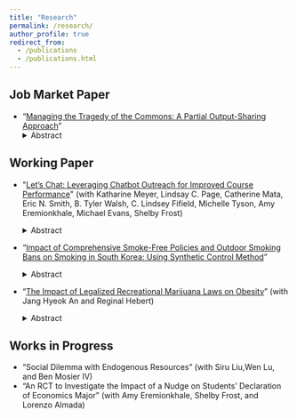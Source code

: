 ```yaml
---
title: "Research"
permalink: /research/
author_profile: true
redirect_from:
  - /publications
  - /publications.html
---
```


## Job Market Paper
* “[Managing the Tragedy of the Commons: A Partial Output-Sharing Approach](https://ejung11.github.io/files/paperdraft_partial_output_sharing_v9.pdf)”
  <details><summary> Abstract </summary><br> Common-pool resources (CPRs) suffer from a social dilemma known as the `Tragedy of the Commons', in which a selfish individual's rational decision leads to over-extraction of the resources and, consequently, leads to depletion of the resources. We can overcome the commons problem by changing the incentive mechanism. Introducing sharing arrangements among resource users induces free-riding behavior, which can offset over-extraction and potentially achieve a socially optimal outcome. One potential method of achieving this is partial output-sharing. Under this process, resource users are pooled into a single group and required to share a proportion of their output evenly with group members. I conduct a laboratory experiment to assess the effectiveness of the partial output-sharing model in CPR environments. The results indicate that partial output-sharing successfully reduces over-extraction and leads to higher collective earnings, suggesting that it can be an effective tool for managing CPRs sustainably.</details>

## Working Paper
* "[Let’s Chat: Leveraging Chatbot Outreach for Improved Course Performance](https://ejung11.github.io/files/letschat.pdf)" (with Katharine Meyer, Lindsay C. Page, Catherine Mata, Eric N. Smith, B. Tyler Walsh, C. Lindsey Fifield, Michelle Tyson, Amy Eremionkhale, Michael Evans, Shelby Frost)
  <details><summary> Abstract </summary><br> This study reports on the causal effects of using a non-generative artificial intelligence (AI) chatbot to provide course-specific, proactive outreach and support to students in large-enrollment undergraduate courses. Across both an American Government and Microeconomics course, students randomly assigned to receive chatbot messaging were four percentage points more likely to earn an A or B in the courses. Students assigned to treatment were more likely to complete homework and use supplemental instruction opportunities, which provide evidence that increased course engagement may be driving grade outcomes. We also find suggestive evidence the chatbot reduced the likelihood of students dropping or withdrawing from each course. Treatment effects were generally consistent across student demographics, with the exception of women in Microeconomics, who earned final grades that were seven points higher than women in the control group. The chatbot was well-received by students: 82 percent of students who completed an end-of-course survey recommended its continued use and expansion to other courses. This study provides promising evidence that integrating virtual outreach and communication to students in their college courses can enhance student engagement and learning. It also illustrates the capacity of AI for providing timely responses to students’ questions, reducing instructors’ time answering common questions and allowing them to devote more time to the students who need it most.</details>


* “[Impact of Comprehensive Smoke-Free Policies and Outdoor Smoking Bans on Smoking in South Korea: Using Synthetic Control Method](https://ejung11.github.io/files/paperdraft_sfp_southkorea_v9.pdf)”
  <details><summary> Abstract </summary><br> In 2011, South Korea implemented comprehensive smoke-free policy (SFP) and outdoor smoking ban, enforcing a complete smoking ban in various public places, including public transport, government buildings, medical facilities, nurseries, schools, large restaurants, bars, and theaters. Smoking was permitted only in specially designated smoking rooms, and violators were subject to fines. This was a significant shift from the policy established in 1995, which required designated establishments to offer separate smoking and non-smoking sections. To causally estimate the effect of the policy, we used a synthetic control group approach, comparing South Korea to a synthetic South Korea that did not implement the comprehensive SFP and outdoor smoking bans using data from 28 other high-income countries from 1995 to 2015. The results indicated that the comprehensive SFP and outdoor smoking bans effectively reduced smoking prevalence by an average of 2.3 percentage points from the 2011 smoking rate of 27.1%, representing an 8.5% reduction (p < 0.036). In practical terms, the comprehensive SFP and outdoor smoking bans deterred approximately 1.2 million people from smoking, either by encouraging current smokers to quit or preventing new smokers from starting.</details>

* “[The Impact of Legalized Recreational Marijuana Laws on Obesity](https://ejung11.github.io/files/paperdraft_rml_bodyweight_v1.pdf)” (with Jang Hyeok An and Reginal Hebert)
  <details><summary> Abstract </summary><br> This study investigates the causal effect of recreational marijuana laws (RMLs) on body mass index (BMI) using data from the CDC’s Behavioral Risk Factor Surveillance System (BRFSS). While numerous studies have explored the association between marijuana use and appetite, few have examined the causal evidence between marijuana use and BMI. Leveraging the staggered adoption of RMLs as a natural experiment, we employ a Two-Stage Difference-in-Difference (2SDiD) model to estimate the effect of RMLs on BMI. Although our initial 2SDiD point estimates indicate a significant decrease in BMI of approximately 0.294 units or 1.08 percent (0.294/27.33), the eventstudy analysis reveals a downward pre-trend in BMI prior to the implementation of RMLs. After accounting for this pre-trend, our findings suggest that RMLs have no statistically significant effect on BMI. Moreover, we find little evidence for potential mechanisms, or for heterogeneous effects depending on gender and age groups.</details>

## Works in Progress
* “Social Dilemma with Endogenous Resources” (with Siru Liu,Wen Lu, and Ben Mosier IV)
* “An RCT to Investigate the Impact of a Nudge on Students’ Declaration of Economics Major” (with Amy
Eremionkhale, Shelby Frost, and Lorenzo Almada)


